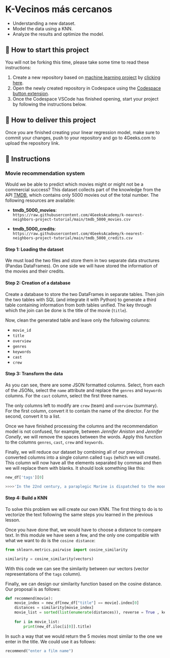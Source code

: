 <!-- hide -->
# K-Vecinos más cercanos
<!-- endhide -->

- Understanding a new dataset.
- Model the data using a KNN.
- Analyze the results and optimize the model.

## 🌱  How to start this project

You will not be forking this time, please take some time to read these instructions:

1. Create a new repository based on [machine learning project](https://github.com/4GeeksAcademy/machine-learning-python-template/generate) by [clicking here](https://github.com/4GeeksAcademy/machine-learning-python-template).
2. Open the newly created repository in Codespace using the [Codespace button extension](https://docs.github.com/en/codespaces/developing-in-codespaces/creating-a-codespace-for-a-repository#creating-a-codespace-for-a-repository).
3. Once the Codespace VSCode has finished opening, start your project by following the instructions below.

## 🚛 How to deliver this project

Once you are finished creating your linear regression model, make sure to commit your changes, push to your repository and go to 4Geeks.com to upload the repository link.

## 📝 Instructions

### Movie recommendation system

Would we be able to predict which movies might or might not be a commercial success? This dataset collects part of the knowledge from the API [TMDB](https://www.themoviedb.org/?language=es), which contains only 5000 movies out of the total number. The following resources are available:

- **tmdb_5000_movies**: `https://raw.githubusercontent.com/4GeeksAcademy/k-nearest-neighbors-project-tutorial/main/tmdb_5000_movies.csv`

- **tmdb_5000_credits**: `https://raw.githubusercontent.com/4GeeksAcademy/k-nearest-neighbors-project-tutorial/main/tmdb_5000_credits.csv`

#### Step 1: Loading the dataset

We must load the two files and store them in two separate data structures (Pandas DataFrames). On one side we will have stored the information of the movies and their credits.

#### Step 2: Creation of a database

Create a database to store the two DataFrames in separate tables. Then join the two tables with SQL (and integrate it with Python) to generate a third table containing information from both tables unified. The key through which the join can be done is the title of the movie (`title`).

Now, clean the generated table and leave only the following columns:

- `movie_id`
- `title`
- `overview`
- `genres`
- `keywords`
- `cast`
- `crew`

#### Step 3: Transform the data

As you can see, there are some JSON formatted columns. Select, from each of the JSONs, select the `name` attribute and replace the `genres` and `keywords` columns. For the `cast` column, select the first three names.

The only columns left to modify are `crew` (team) and `overview` (summary). For the first column, convert it to contain the name of the director. For the second, convert it to a list.

Once we have finished processing the columns and the recommendation model is not confused, for example, between *Jennifer Aniston* and *Jennifer Conelly*, we will remove the spaces between the words. Apply this function to the columns `genres`, `cast`, `crew` and `keywords`.

Finally, we will reduce our dataset by combining all of our previous converted columns into a single column called `tags` (which we will create). This column will now have all the elements separated by commas and then we will replace them with blanks. It should look something like this:

```py
new_df['tags'][0]

>>>>'In the 22nd century, a paraplegic Marine is dispatched to the moon Pandora on a unique mission, but becomes torn between following orders and protecting an alien civilization. Action Adventure Fantasy ScienceFiction cultureclash future spacewar spacecolony society spacetravel futuristic romance space alien tribe alienplanet cgi marine soldier battle loveaffair antiwar powerrelations mindandsoul 3d SamWorthington ZoeSaldana SigourneyWeaver JamesCameron'
```

#### Step 4: Build a KNN

To solve this problem we will create our own KNN. The first thing to do is to vectorize the text following the same steps you learned in the previous lesson.

Once you have done that, we would have to choose a distance to compare text. In this module we have seen a few, and the only one compatible with what we want to do is the `cosine distance`:

```py
from sklearn.metrics.pairwise import cosine_similarity

similarity = cosine_similarity(vectors)
```

With this code we can see the similarity between our vectors (vector representations of the `tags` column).

Finally, we can design our similarity function based on the cosine distance. Our proposal is as follows:

```py
def recommend(movie):
    movie_index = new_df[new_df["title"] == movie].index[0]
    distances = similarity[movie_index]
    movie_list = sorted(list(enumerate(distances)), reverse = True , key = lambda x: x[1])[1:6]
    
    for i in movie_list:
        print(new_df.iloc[i[0]].title)
```

In such a way that we would return the 5 movies most similar to the one we enter in the title. We could use it as follows:

```py
recommend("enter a film name")
```